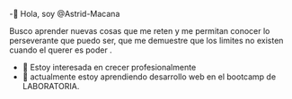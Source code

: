 -👋 Hola, soy @Astrid-Macana

Busco aprender nuevas cosas que me reten y me permitan conocer lo perseverante que puedo ser, que me demuestre que los limites no existen cuando el querer es poder .

- 👀 Estoy interesada en crecer profesionalmente 
- 🌱 actualmente estoy aprendiendo desarrollo web en el bootcamp de LABORATORIA.

<!---
Astrid-Macana/Astrid-Macana is a ✨ special ✨ repository because its `README.md` (this file) appears on your GitHub profile.
You can click the Preview link to take a look at your changes.
--->
